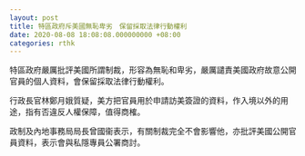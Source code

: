 ```yaml
---
layout: post
title: 特區政府斥美國無恥卑劣　保留採取法律行動權利
date: 2020-08-08 18:08:08.000000000 +08:00
categories: rthk
---
```


特區政府嚴厲批評美國所謂制裁，形容為無恥和卑劣，嚴厲譴責美國政府故意公開官員的個人資料，會保留採取法律行動權利。

行政長官林鄭月娥質疑，美方把官員用於申請訪美簽證的資料，作入境以外的用途，指有否違反人權保障，值得商榷。

政制及內地事務局局長曾國衞表示，有關制裁完全不會影響他，亦批評美國公開官員資料，表示會與私隱專員公署商討。
